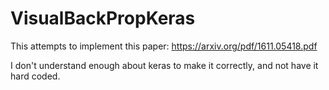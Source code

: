 # VisualBackPropKeras

This attempts to implement this paper:
  https://arxiv.org/pdf/1611.05418.pdf
  
I don't understand enough about keras to make it correctly, and not have it hard coded. 
